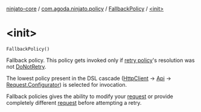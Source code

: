 [ninjato-core](../../index.md) / [com.agoda.ninjato.policy](../index.md) / [FallbackPolicy](index.md) / [&lt;init&gt;](./-init-.md)

# &lt;init&gt;

`FallbackPolicy()`

Fallback policy.
This policy gets invoked only if [retry policy](../-retry-policy/index.md)'s resolution was not [DoNotRetry](../-retry/-do-not-retry.md).

The lowest policy present in the DSL cascade ([HttpClient](../../com.agoda.ninjato.http/-http-client/index.md)
-&gt; [Api](../../com.agoda.ninjato/-api/index.md) -&gt; [Request.Configurator](../../com.agoda.ninjato.http/-request/-configurator/index.md)) is selected for invocation.

Fallback policies gives the ability to modify your [request](../../com.agoda.ninjato.http/-request/index.md) or provide completely different [request](../../com.agoda.ninjato.http/-request/index.md)
before attempting a retry.

